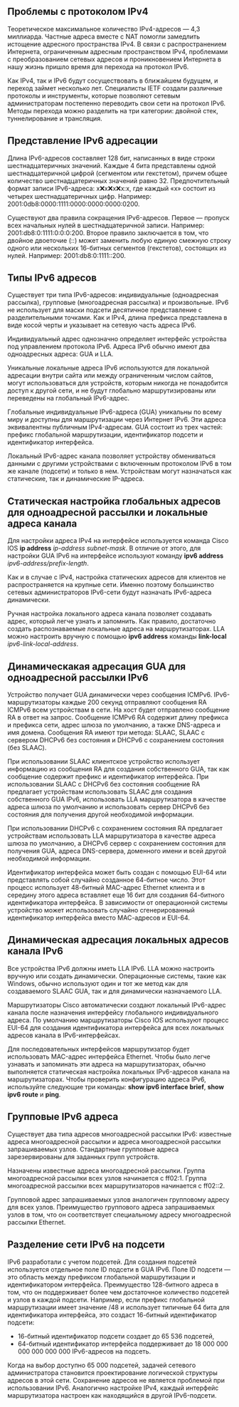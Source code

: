 <!-- verified: agorbachev 03.05.2022 -->

<!-- 12.9.3 -->
## Проблемы с протоколом IPv4

Теоретическое максимальное количество IPv4-адресов — 4,3 миллиарда. Частные адреса вместе с NAT помогли замедлить истощение адресного пространства IPv4. В связи с распространением Интернета, ограниченным адресным пространством IPv4, проблемами с преобразованием сетевых адресов и проникновением Интернета в нашу жизнь пришло время для перехода на протокол IPv6.

Как IPv4, так и IPv6 будут сосуществовать в ближайшем будущем, и переход займет несколько лет. Специалисты IETF создали различные протоколы и инструменты, которые позволяют сетевым администраторам постепенно переводить свои сети на протокол IPv6. Методы перехода можно разделить на три категории: двойной стек, туннелирование и трансляция.

## Представление IPv6 адресации

Длина IPv6-адресов составляет 128 бит, написанных в виде строки шестнадцатеричных значений. Каждые 4 бита представлены одной шестнадцатеричной цифрой (сегментом или гекстетом), причем общее количество шестнадцатеричных значений равно 32. Предпочтительный формат записи IPv6-адреса: x:x:x:x:x:x:x:x, где каждый «x» состоит из четырех шестнадцатеричных цифр. Например: 2001:0db8:0000:1111:0000:0000:0000:0200. 

Существуют два правила сокращения IPv6-адресов. Первое — пропуск всех начальных нулей в шестнадцатеричной записи. Например: 2001:db8:0:1111:0:0:0:200. Второе правило заключается в том, что двойное двоеточие (::) может заменить любую единую смежную строку одного или нескольких 16-битных сегментов (гекстетов), состоящих из нулей.  Например: 2001:db8:0:1111::200.

## Типы IPv6 адресов

Существует три типа IPv6-адресов: индивидуальные (одноадресная рассылка), групповые (многоадресная рассылка) и произвольные. IPv6 не использует для маски подсети десятичное представление с разделительными точками. Как и IPv4, длина префикса представлена в виде косой черты и указывает на сетевую часть адреса IPv6. 

Индивидуальный адрес однозначно определяет интерфейс устройства под управлением протокола IPv6. Адреса IPv6 обычно имеют два одноадресных адреса: GUA и LLA. 

Уникальные локальные адреса IPv6 используются для локальной адресации внутри сайта или между ограниченным числом сайтов, могут использоваться для устройств, которым никогда не понадобится доступ к другой сети, и не будут глобально маршрутизированы или переведены на глобальный IPv6-адрес. 

Глобальные индивидуальные IPv6-адреса (GUA) уникальны по всему миру и доступны для маршрутизации через Интернет IPv6. Эти адреса эквивалентны публичным IPv4-адресам. GUA состоит из трех частей: префикс глобальной маршрутизации, идентификатор подсети и идентификатор интерфейса. 

Локальный IPv6-адрес канала позволяет устройству обмениваться данными с другими устройствами с включенным протоколом IPv6 в том же канале (подсети) и только в нем. Устройствам могут назначаться как статические, так и динамические IP-адреса.

## Статическая настройка глобальных адресов для одноадресной рассылки и локальные адреса канала

Для настройки адреса IPv4 на интерфейсе используется команда Cisco IOS **ip address** _ip-address subnet-mask_. В отличие от этого, для настройки GUA IPv6 на интерфейсе используют команду **ipv6 address** _ipv6-address/prefix-length_. 

Как и в случае с IPv4, настройка статических адресов для клиентов не распространяется на крупные сети. Именно поэтому большинство сетевых администраторов IPv6-сети будут назначать IPv6-адреса динамически. 

Ручная настройка локального адреса канала позволяет создавать адрес, который легче узнать и запомнить. Как правило, достаточно создать распознаваемые локальные адреса на маршрутизаторах. LLA можно настроить вручную с помощью **ipv6 address** команды **link-local** _ipv6-link-local-address_.

## Динамическакая адресация GUA для одноадресной рассылки IPv6

Устройство получает GUA динамически через сообщения ICMPv6. IPv6-маршрутизаторы каждые 200 секунд отправляют сообщения RA ICMPv6 всем устройствам в сети. На хост будет отправлено сообщение RA в ответ на запрос. Сообщение ICMPv6 RA содержит длину префикса и префикса сети, адрес шлюза по умолчанию, а также DNS-адреса и имя домена. Сообщения RA имеют три метода: SLAAC, SLAAC с сервером DHCPv6 без состояния и DHCPv6 с сохранением состояния (без SLAAC). 

При использовании SLAAC клиентское устройство использует информацию из сообщения RA для создания собственного GUA, так как сообщение содержит префикс и идентификатор интерфейса. При использовании SLAAC с DHCPv6 без состояния сообщение RA предлагает устройствам использовать SLAAC для создания собственного GUA IPv6, использовать LLA маршрутизатора в качестве адреса шлюза по умолчанию и использовать сервер DHCPv6 без состояния для получения другой необходимой информации. 

При использовании DHCPv6 с сохранением состояния RA предлагает устройствам использовать LLA маршрутизатора в качестве адреса шлюза по умолчанию, а DHCPv6 сервер с сохранением состояния для получения GUA, адреса DNS-сервера, доменного имени и всей другой необходимой информации. 

Идентификатор интерфейса может быть создан с помощью EUI-64 или представлять собой случайно созданное 64-битное число. Этот процесс использует 48-битный MAC-адрес Ethernet клиента и в середину этого адреса вставляет еще 16 бит для создания 64-битного идентификатора интерфейса. В зависимости от операционной системы устройство может использовать случайно сгенерированный идентификатор интерфейса вместо МАС-адресов и EUI-64.

## Динамическая адресация локальных адресов канала IPv6

Все устройства IPv6 должны иметь LLA IPv6. LLA можно настроить вручную или создать динамически. Операционные системы, такие как Windows, обычно используют один и тот же метод как для создаваемого SLAAC GUA, так и для динамически назначаемого LLA. 

Маршрутизаторы Cisco автоматически создают локальный IPv6-адрес канала после назначения интерфейсу глобального индивидуального адреса. По умолчанию маршрутизаторы Cisco IOS используют процесс EUI-64 для создания идентификатора интерфейса для всех локальных адресов канала в IPv6-интерфейсах. 

Для последовательных интерфейсов маршрутизатор будет использовать MAC-адрес интерфейса Ethernet. Чтобы было легче узнавать и запоминать эти адреса на маршрутизаторах, обычно выполняется статическая настройка локальных IPv6-адресов канала на маршрутизаторах. Чтобы проверить конфигурацию адреса IPv6, используйте следующие три команды: **show ipv6 interface brief**, **show ipv6 route** и **ping**.

## Групповые IPv6 адреса

Существует два типа адресов многоадресной рассылки IPv6: известные адреса многоадресной рассылки и адреса многоадресной рассылки запрашиваемых узлов. Стандартные групповые адреса зарезервированы для заданных групп устройств. 

Назначены известные адреса многоадресной рассылки. Группа многоадресной рассылки всех узлов начинается с ff02:1. Группа многоадресной рассылки всех маршрутизаторов начинается с ff02::2. 

Групповой адрес запрашиваемых узлов аналогичен групповому адресу для всех узлов. Преимущество группового адреса запрашиваемых узлов в том, что он соответствует специальному адресу многоадресной рассылки Ethernet.

## Разделение сети IPv6 на подсети

IPv6 разработали с учетом подсетей. Для создания подсетей используется отдельное поле ID подсети в GUA IPv6. Поле ID подсети — это область между префиксом глобальной маршрутизации и идентификатором интерфейса. Преимущество 128-битного адреса в том, что он поддерживает более чем достаточное количество подсетей и узлов в каждой подсети. Например, если префикс глобальной маршрутизации имеет значение /48 и использует типичные 64 бита для идентификатора интерфейса, это создаст 16-битный идентификатор подсети:

* 16-битный идентификатор подсети создает до 65 536 подсетей,
* 64-битный идентификатор интерфейса поддерживает до 18 000 000 000 000 000 000 IPv6-адресов на подсеть.

Когда на выбор доступно 65 000 подсетей, задачей сетевого администратора становится проектирование логической структуры адресов в этой сети. Сохранение адресов не является проблемой при использовании IPv6. Аналогично настройке IPv4, каждый интерфейс маршрутизатора настроен как находящийся в другой IPv6-подсети.

<!-- 12.9.4 -->
<!-- quiz -->

